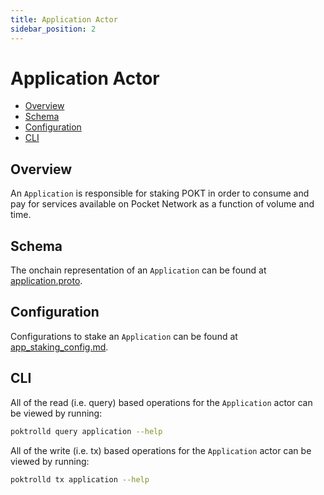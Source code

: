 ```yaml
---
title: Application Actor
sidebar_position: 2
---
```


# Application Actor <!-- omit in toc -->

- [Overview](#overview)
- [Schema](#schema)
- [Configuration](#configuration)
- [CLI](#cli)

## Overview

An `Application` is responsible for staking POKT in order to consume and pay for
services available on Pocket Network as a function of volume and time.

## Schema

The onchain representation of an `Application` can be found at [application.proto](https://github.com/pokt-network/poktroll/blob/main/proto/poktroll/application/application.proto).

## Configuration

Configurations to stake an `Application` can be found at [app_staking_config.md](../../operate/configs/app_staking_config.md).

## CLI

All of the read (i.e. query) based operations for the `Application` actor can be
viewed by running:

```bash
poktrolld query application --help
```

All of the write (i.e. tx) based operations for the `Application` actor can be
viewed by running:

```bash
poktrolld tx application --help
```
